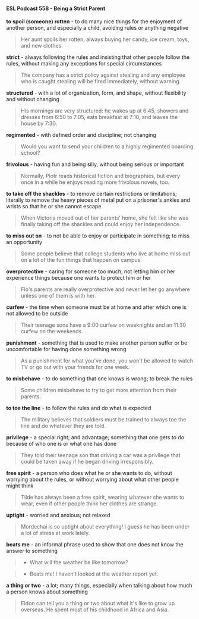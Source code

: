 #### ESL Podcast 558 - Being a Strict Parent

**to spoil (someone) rotten** - to do many nice things for the enjoyment of another
person, and especially a child, avoiding rules or anything negative

> Her aunt spoils her rotten, always buying her candy, ice cream, toys, and new
clothes.

**strict** - always following the rules and insisting that other people follow the rules,
without making any exceptions for special circumstances

> The company has a strict policy against stealing and any employee who is
caught stealing will be fired immediately, without warning.

**structured** - with a lot of organization, form, and shape, without flexibility and
without changing

> His mornings are very structured: he wakes up at 6:45, showers and dresses
from 6:50 to 7:05, eats breakfast at 7:10, and leaves the house by 7:30.

**regimented** - with defined order and discipline; not changing

> Would you want to send your children to a highly regimented boarding school?

**frivolous** - having fun and being silly, without being serious or important

> Normally, Piotr reads historical fiction and biographies, but every once in a
while he enjoys reading more frivolous novels, too.

**to take off the shackles** - to remove certain restrictions or limitations; literally to
remove the heavy pieces of metal put on a prisoner's ankles and wrists so that
he or she cannot escape

> When Victoria moved out of her parents' home, she felt like she was finally
taking off the shackles and could enjoy her independence.

**to miss out on** - to not be able to enjoy or participate in something; to miss an
opportunity

> Some people believe that college students who live at home miss out on a lot of
the fun things that happen on campus.

**overprotective** - caring for someone too much, not letting him or her experience
things because one wants to protect him or her

> Flo's parents are really overprotective and never let her go anywhere unless
one of them is with her.

**curfew** - the time when someone must be at home and after which one is not
allowed to be outside

> Their teenage sons have a 9:00 curfew on weeknights and an 11:30 curfew on
the weekends.

**punishment** - something that is used to make another person suffer or be
uncomfortable for having done something wrong

> As a punishment for what you've done, you won't be allowed to watch TV or go
out with your friends for one week.

**to misbehave** - to do something that one knows is wrong; to break the rules

> Some children misbehave to try to get more attention from their parents.

**to toe the line** - to follow the rules and do what is expected

> The military believes that soldiers must be trained to always toe the line and do
whatever they are told.

**privilege** - a special right; and advantage; something that one gets to do
because of who one is or what one has done

> They told their teenage son that driving a car was a privilege that could be
taken away if he began driving irresponsibly.

**free spirit** - a person who does what he or she wants to do, without worrying
about the rules, or without worrying about what other people might think

> Tilde has always been a free spirit, wearing whatever she wants to wear, even
if other people think her clothes are strange.

**uptight** - worried and anxious; not relaxed

> Mordechai is so uptight about everything! I guess he has been under a lot of
stress at work lately.

**beats me** - an informal phrase used to show that one does not know the answer
to something

> - What will the weather be like tomorrow?

> - Beats me! I haven't looked at the weather report yet.

**a thing or two** - a lot; many things, especially when talking about how much a
person knows about something

> Eldon can tell you a thing or two about what it's like to grow up overseas. He
spent most of his childhood in Africa and Asia.

